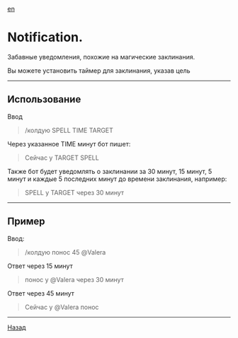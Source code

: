 [en](../en/NOTIFICATION.md)
# Notification.
Забавные уведомления, похожие на магические заклинания.

Вы можете установить таймер для заклинания, указав цель
___
## Использование
Ввод
> /колдую SPELL TIME TARGET 

Через указанное TIME минут бот пишет:
> Сейчас у TARGET SPELL

Также бот будет уведомлять о заклинании за 30 минут, 15 минут, 5 минут и каждые 5 последних минут до времени заклинания, например:
> SPELL у TARGET через 30 минут

___
## Пример
Ввод:
> /колдую понос 45 @Valera

Ответ через 15 минут
> понос у @Valera через 30 минут

Ответ через 45 минут
> Сейчас у @Valera понос

___

[Назад](../../README_RU.md)
